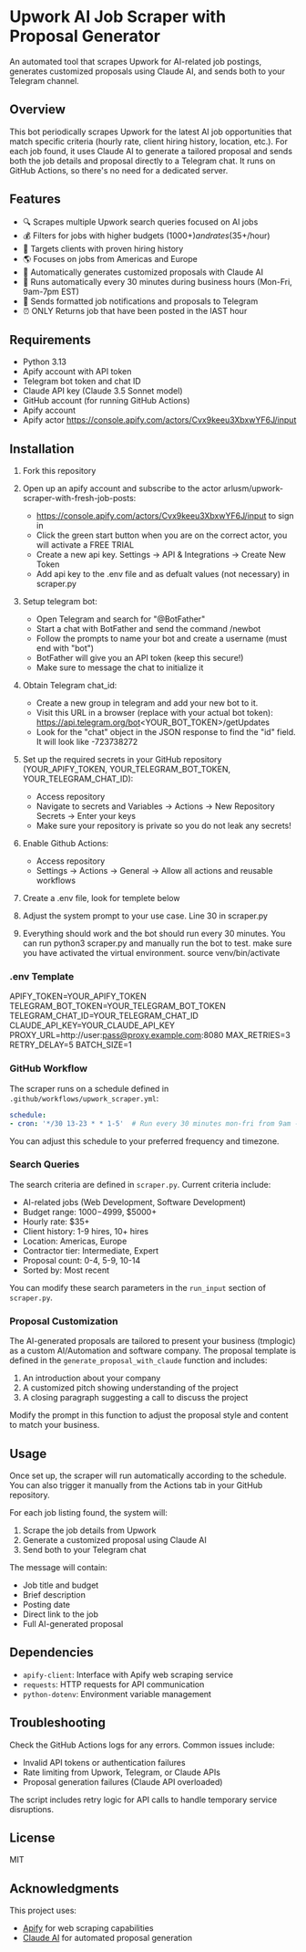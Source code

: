 # Upwork AI Job Scraper with Proposal Generator

An automated tool that scrapes Upwork for AI-related job postings, generates customized proposals using Claude AI, and sends both to your Telegram channel.

## Overview

This bot periodically scrapes Upwork for the latest AI job opportunities that match specific criteria (hourly rate, client hiring history, location, etc.). For each job found, it uses Claude AI to generate a tailored proposal and sends both the job details and proposal directly to a Telegram chat. It runs on GitHub Actions, so there's no need for a dedicated server.

## Features

- 🔍 Scrapes multiple Upwork search queries focused on AI jobs
- 💰 Filters for jobs with higher budgets ($1000+) and rates ($35+/hour)
- 👥 Targets clients with proven hiring history
- 🌎 Focuses on jobs from Americas and Europe
- 🤖 Automatically generates customized proposals with Claude AI
- 🔄 Runs automatically every 30 minutes during business hours (Mon-Fri, 9am-7pm EST)
- 📱 Sends formatted job notifications and proposals to Telegram
- ⏰ ONLY Returns job that have been posted in the lAST hour

## Requirements

- Python 3.13
- Apify account with API token
- Telegram bot token and chat ID
- Claude API key (Claude 3.5 Sonnet model)
- GitHub account (for running GitHub Actions)
- Apify account
- Apify actor https://console.apify.com/actors/Cvx9keeu3XbxwYF6J/input

## Installation

1. Fork this repository

2. Open up an apify account and subscribe to the actor arlusm/upwork-scraper-with-fresh-job-posts:
    - https://console.apify.com/actors/Cvx9keeu3XbxwYF6J/input to sign in
    - Click the green start button when you are on the correct actor, you will activate a FREE TRIAL
    - Create a new api key. Settings -> API & Integrations -> Create New Token
    - Add api key to the .env file and as defualt values (not necessary) in scraper.py

3. Setup telegram bot:
    - Open Telegram and search for "@BotFather"
    - Start a chat with BotFather and send the command /newbot
    - Follow  the prompts to name your bot and create a username (must end with "bot")
    - BotFather will give you an API token (keep this secure!) 
    - Make sure to message the chat to initialize it

4. Obtain Telegram chat_id:
    - Create a new group in telegram and add your new bot to it. 
    - Visit this URL in a browser (replace with your actual bot token): https://api.telegram.org/bot<YOUR_BOT_TOKEN>/getUpdates
    - Look for the "chat" object in the JSON response to find the "id" field. It will look like -723738272

5. Set up the required secrets in your GitHub repository (YOUR_APIFY_TOKEN, YOUR_TELEGRAM_BOT_TOKEN, YOUR_TELEGRAM_CHAT_ID):
    - Access repository
    - Navigate to secrets and Variables -> Actions -> New Repository Secrets -> Enter your keys
    - Make sure your repository is private so you do not leak any secrets!

6. Enable Github Actions:
    - Access repository
    - Settings -> Actions -> General -> Allow all actions and reusable workflows

7. Create a .env file, look for templete below

8. Adjust the system prompt to your use case. Line 30 in scraper.py

9. Everything should work and the bot should run every 30 minutes. You can run python3 scraper.py and manually run the bot to test. make sure you have activated the virtual environment. source venv/bin/activate

### .env Template

APIFY_TOKEN=YOUR_APIFY_TOKEN
TELEGRAM_BOT_TOKEN=YOUR_TELEGRAM_BOT_TOKEN
TELEGRAM_CHAT_ID=YOUR_TELEGRAM_CHAT_ID
CLAUDE_API_KEY=YOUR_CLAUDE_API_KEY
PROXY_URL=http://user:pass@proxy.example.com:8080
MAX_RETRIES=3
RETRY_DELAY=5
BATCH_SIZE=1

### GitHub Workflow

The scraper runs on a schedule defined in `.github/workflows/upwork_scraper.yml`:

```yaml
schedule:
- cron: '*/30 13-23 * * 1-5'  # Run every 30 minutes mon-fri from 9am - 7pm EST
```

You can adjust this schedule to your preferred frequency and timezone.

### Search Queries

The search criteria are defined in `scraper.py`. Current criteria include:

- AI-related jobs (Web Development, Software Development)
- Budget range: $1000-$4999, $5000+
- Hourly rate: $35+
- Client history: 1-9 hires, 10+ hires
- Location: Americas, Europe
- Contractor tier: Intermediate, Expert
- Proposal count: 0-4, 5-9, 10-14
- Sorted by: Most recent

You can modify these search parameters in the `run_input` section of `scraper.py`.

### Proposal Customization

The AI-generated proposals are tailored to present your business (tmplogic) as a custom AI/Automation and software company. The proposal template is defined in the `generate_proposal_with_claude` function and includes:

1. An introduction about your company
2. A customized pitch showing understanding of the project
3. A closing paragraph suggesting a call to discuss the project

Modify the prompt in this function to adjust the proposal style and content to match your business.

## Usage

Once set up, the scraper will run automatically according to the schedule. You can also trigger it manually from the Actions tab in your GitHub repository.

For each job listing found, the system will:
1. Scrape the job details from Upwork
2. Generate a customized proposal using Claude AI
3. Send both to your Telegram chat

The message will contain:
- Job title and budget
- Brief description
- Posting date
- Direct link to the job
- Full AI-generated proposal

## Dependencies

- `apify-client`: Interface with Apify web scraping service
- `requests`: HTTP requests for API communication
- `python-dotenv`: Environment variable management

## Troubleshooting

Check the GitHub Actions logs for any errors. Common issues include:

- Invalid API tokens or authentication failures
- Rate limiting from Upwork, Telegram, or Claude APIs
- Proposal generation failures (Claude API overloaded)

The script includes retry logic for API calls to handle temporary service disruptions.

## License

MIT

## Acknowledgments

This project uses:
- [Apify](https://apify.com/) for web scraping capabilities
- [Claude AI](https://www.anthropic.com/claude) for automated proposal generation